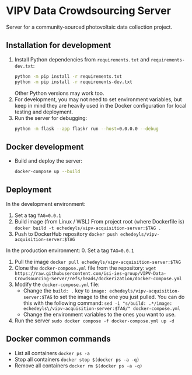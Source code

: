 # VIPV Data Crowdsourcing Server

Server for a community-sourced photovoltaic data collection project.

## Installation for development

1. Install Python dependencies from `requirements.txt` and `requirements-dev.txt`:
    ```bash
    python -m pip install -r requirements.txt
    python -m pip install -r requirements-dev.txt
    ```
    Other Python versions may work too.
2. For development, you may not need to set environment variables, but keep in mind they are heavily used in the Docker configuration for local testing and deployment.
3. Run the server for debugging:
    ```bash
    python -m flask --app flaskr run --host=0.0.0.0 --debug
    ```

## Docker development
- Build and deploy the server:
    ```bash
    docker-compose up --build
    ```

## Deployment
In the development environment:
1. Set a tag
	`TAG=0.0.1`
3. Build image (from Linux / WSL)
	From project root (where Dockerfile is)
	`docker build -t echedeyls/vipv-acquisition-server:$TAG .`
4. Push to DockerHub repository
	`docker push echedeyls/vipv-acquisition-server:$TAG`

In the production environment:
0. Set a tag
    `TAG=0.0.1`
1. Pull the image
    `docker pull echedeyls/vipv-acquisition-server:$TAG`
2. Clone the `docker-compose.yml` file from the repository:
    `wget https://raw.githubusercontent.com/isi-ies-group/VIPV-Data-Crowdsourcing-Server/refs/heads/dockerization/docker-compose.yml`
3. Modify the `docker-compose.yml` file:
    - Change the `build: .` key to `image: echedeyls/vipv-acquisition-server:$TAG` to set the image to the one you just pulled. You can do this with the following command:
    `sed -i "s/build: .*/image: echedeyls\/vipv-acquisition-server:$TAG/" docker-compose.yml`
    - Change the environment variables to the ones you want to use.
4. Run the server
    `sudo docker compose -f docker-compose.yml up -d`

## Docker common commands
- List all containers
    `docker ps -a`
- Stop all containers
    `docker stop $(docker ps -a -q)`
- Remove all containers
    `docker rm $(docker ps -a -q)`
